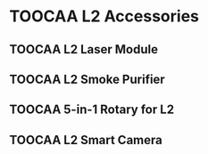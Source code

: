 ﻿---
sidebar_position: 6
sidebar_label: TOOCAA L2 Accessories
---

# TOOCAA L2 Accessories
## TOOCAA L2 Laser Module
## TOOCAA L2 Smoke Purifier
## TOOCAA 5-in-1 Rotary for L2
## TOOCAA L2 Smart Camera
